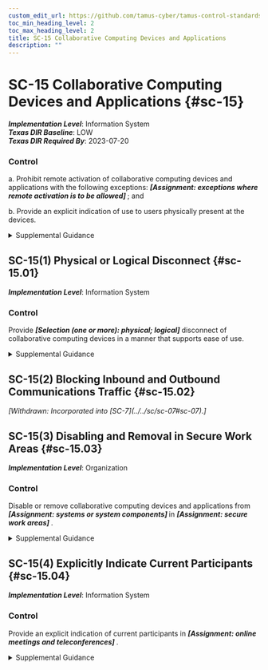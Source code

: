 ```yaml
---
custom_edit_url: https://github.com/tamus-cyber/tamus-control-standards/tree/main/content/tamus.edu/TAMUS_profile.xml
toc_min_heading_level: 2
toc_max_heading_level: 2
title: SC-15 Collaborative Computing Devices and Applications
description: ""
---
```


# SC-15 Collaborative Computing Devices and Applications {#sc-15}

_**Implementation Level**_: Information System\
_**Texas DIR Baseline**_: LOW\
_**Texas DIR Required By**_: 2023-07-20

### Control

a. Prohibit remote activation of collaborative computing devices and applications with the following exceptions: <strong> <em>[Assignment: exceptions where remote activation is to be allowed]</em> </strong> ; and

b. Provide an explicit indication of use to users physically present at the devices.

<details>
  <summary>Supplemental Guidance</summary>

Collaborative computing devices and applications include remote meeting devices and applications, networked white boards, cameras, and microphones. The explicit indication of use includes signals to users when collaborative computing devices and applications are activated.

</details>

## SC-15(1) Physical or Logical Disconnect {#sc-15.01}

_**Implementation Level**_: Information System

### Control

Provide <strong> <em>[Selection (one or more): physical; logical]</em> </strong> disconnect of collaborative computing devices in a manner that supports ease of use.

<details>
  <summary>Supplemental Guidance</summary>

Failing to disconnect from collaborative computing devices can result in subsequent compromises of organizational information. Providing easy methods to disconnect from such devices after a collaborative computing session ensures that participants carry out the disconnect activity without having to go through complex and tedious procedures. Disconnect from collaborative computing devices can be manual or automatic.

</details>

## SC-15(2) Blocking Inbound and Outbound Communications Traffic {#sc-15.02}


<prop xmlns="http://csrc.nist.gov/ns/oscal/1.0" name="status" value="withdrawn">
               <em>[Withdrawn: Incorporated into [SC-7](../../sc/sc-07#sc-07).]</em>
            </prop>
            

## SC-15(3) Disabling and Removal in Secure Work Areas {#sc-15.03}

_**Implementation Level**_: Organization

### Control

Disable or remove collaborative computing devices and applications from <strong> <em>[Assignment: systems or system components]</em> </strong> in <strong> <em>[Assignment: secure work areas]</em> </strong>.

<details>
  <summary>Supplemental Guidance</summary>

Failing to disable or remove collaborative computing devices and applications from systems or system components can result in compromises of information, including eavesdropping on conversations. A Sensitive Compartmented Information Facility (SCIF) is an example of a secure work area.

</details>

## SC-15(4) Explicitly Indicate Current Participants {#sc-15.04}

_**Implementation Level**_: Information System

### Control

Provide an explicit indication of current participants in <strong> <em>[Assignment: online meetings and teleconferences]</em> </strong>.

<details>
  <summary>Supplemental Guidance</summary>

Explicitly indicating current participants prevents unauthorized individuals from participating in collaborative computing sessions without the explicit knowledge of other participants.

</details>


